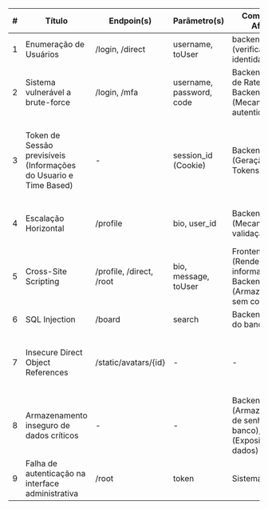 | #   | Título                                                            | Endpoin(s)               | Parâmetro(s)             | Componente Afetado                                                              | Abrangência                            | OWASP    | CWE                                |
| --- | ----------------------------------------------------------------- | ------------------------ | ------------------------ | ------------------------------------------------------------------------------- | -------------------------------------- | -------- | ---------------------------------- |
| 1   | Enumeração de Usuários                                            | /login, /direct          | username, toUser         | backend (verificação de identidade)                                             | usuários não autenticados              | A07:2021 | CWE-204                            |
| 2   | Sistema vulnerável a brute-force                                  | /login, /mfa             | username, password, code | Backend(ausencia de Rate Limiter), Backend (Mecanismo de autenticação)          | Usuários não autenticados              | A07:2021 | CWE-307                            |
| 3   | Token de Sessão previsíveis (Informações do Usuario e Time Based) | -                        | session_id (Cookie)      | Backend (Geração de Tokens)                                                     | Usuários autenticados                  | A02:2021 | CWE-330, CWE-311, CWE-326, CWE-340 |
| 4   | Escalação Horizontal                                              | /profile                 | bio, user_id             | Backend (Mecanismo de validação)                                                | Usuários autenticados                  | A01:2021 | CWE-284, CWE-639                   |
| 5   | Cross-Site Scripting                                              | /profile, /direct, /root | bio, message, toUser     | Frontend (Renderização de informações), Backend (Armazenamento sem codificação) | Usuários autenticados                  | A03:2021 | CWE-79, CWE-80                     |
| 6   | SQL Injection                                                     | /board                   | search                   | Backend (Queries do banco)                                                      | Usuários autenticados                  | A03:2021 | CWE-89                             |
| 7   | Insecure Direct Object References                                 | /static/avatars/{id}     | -                        | -                                                                               | Usuários autenticados/não autenticados | A01:2021 | CWE-284, CWE-639, CWE-200          |
| 8   | Armazenamento inseguro de dados críticos                          | -                        | -                        | Backend (Armazenamento de senha no banco), FrontEnd (Exposição dos dados)       | Usuarios Autenticados                  | A02:2021 | CWE-326, CWE-759                   |
| 9   | Falha de autenticação na interface administrativa                 | /root                    | token                    | Sistema inteiro                                                                 | Root                                   | A05:2021 | CWE-656                            |
